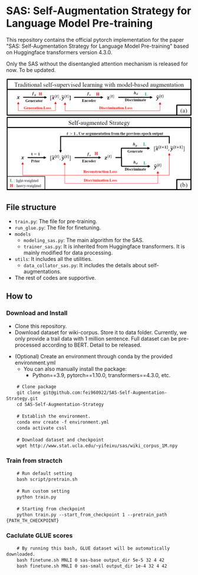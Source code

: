 # SAS: Self-Augmentation Strategy for Language Model Pre-training

This repository contains the official pytorch implementation for the paper "SAS: Self-Augmentation Strategy for Language Model Pre-training" based on Huggingface transformers version 4.3.0.

Only the SAS without the disentangled attention mechanism is released for now. To be updated.

![graph](script/graph.png)

## File structure 

- `train.py`: The file for pre-training. 
- `run_glue.py`: The file for finetuning.
- `models`
    - `modeling_sas.py`: The main algorithm for the SAS. 
    - `trainer_sas.py`: It is inherited from Huggingface transformers. It is mainly modified for data processing. 
- `utils`: It includes all the utilities. 
    - `data_collator_sas.py`: It includes the details about self-augmentations.
- The rest of codes are supportive. 

## How to 

### Download and Install 

- Clone this repository. 
- Download dataset for wiki-corpus. Store it to data folder. Currently, we only provide a trail data with 1 million sentence. Full dataset can be pre-processed according to BERT. Detail to be released.
<!-- - (Optional) If you want to use pretrained model, download checkpoints and store it to checkpoint folder.  -->
- (Optional) Create an environment through conda by the provided environment.yml
    - You can also manually install the package:
        - Python==3.9, pytorch==1.10.0, transformers==4.3.0, etc.
<!-- - (Optional)  -->

```{bash}
    # Clone package
    git clone git@github.com:fei960922/SAS-Self-Augmentation-Strategy.git
    cd SAS-Self-Augmentation-Strategy

    # Establish the environment.
    conda env create -f environment.yml 
    conda activate cssl

    # Download dataset and checkpoint
    wget http://www.stat.ucla.edu/~yifeixu/sas/wiki_corpus_1M.npy
```

### Train from stractch 

```{bash}
    # Run default setting 
    bash script/pretrain.sh

    # Run custom setting
    python train.py

    # Starting from checkpoint 
    python train.py --start_from_checkpoint 1 --pretrain_path {PATH_TH_CHECKPOINT}
```

### Caclulate GLUE scores 

```{bash}
    # By running this bash, GLUE dataset will be automatically downloaded.
    bash finetune.sh MNLI 0 sas-base output_dir 5e-5 32 4 42
    bash finetune.sh MNLI 0 sas-small output_dir 1e-4 32 4 42
```
